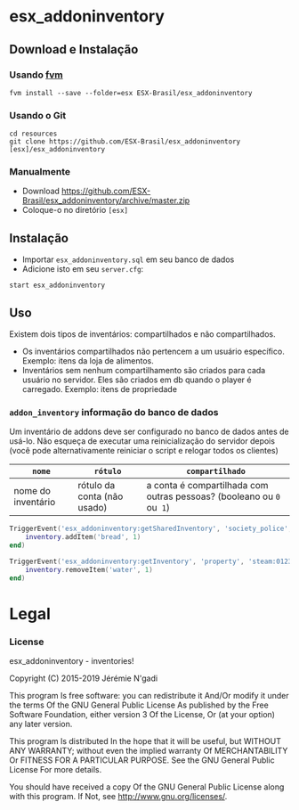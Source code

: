 # esx_addoninventory

## Download e Instalação

### Usando [fvm](https://github.com/qlaffont/fvm-installer)
```
fvm install --save --folder=esx ESX-Brasil/esx_addoninventory
```

### Usando o Git
```
cd resources
git clone https://github.com/ESX-Brasil/esx_addoninventory [esx]/esx_addoninventory
```

### Manualmente
- Download https://github.com/ESX-Brasil/esx_addoninventory/archive/master.zip
- Coloque-o no diretório `[esx]`

## Instalação
- Importar `esx_addoninventory.sql` em seu banco de dados
- Adicione isto em seu `server.cfg`:

```
start esx_addoninventory
```

## Uso
Existem dois tipos de inventários: compartilhados e não compartilhados.

- Os inventários compartilhados não pertencem a um usuário específico. Exemplo: itens da loja de alimentos.
- Inventários sem nenhum compartilhamento são criados para cada usuário no servidor. Eles são criados em db quando o player é carregado. Exemplo: itens de propriedade

### `addon_inventory` informação do banco de dados
Um inventário de addons deve ser configurado no banco de dados antes de usá-lo. Não esqueça de executar uma reinicialização do servidor depois (você pode alternativamente reiniciar o script e relogar todos os clientes)

| `nome`   | `rótulo` | `compartilhado` |
| -------- | ------- | -------- |
| nome do inventário | rótulo da conta (não usado) | a conta é compartilhada com outras pessoas? (booleano ou `0` ou` 1`) |

```lua
TriggerEvent('esx_addoninventory:getSharedInventory', 'society_police', function(inventory)
	inventory.addItem('bread', 1)
end)

TriggerEvent('esx_addoninventory:getInventory', 'property', 'steam:0123456789', function(inventory)
	inventory.removeItem('water', 1)
end)

```

# Legal
### License
esx_addoninventory - inventories!

Copyright (C) 2015-2019 Jérémie N'gadi

This program Is free software: you can redistribute it And/Or modify it under the terms Of the GNU General Public License As published by the Free Software Foundation, either version 3 Of the License, Or (at your option) any later version.

This program Is distributed In the hope that it will be useful, but WITHOUT ANY WARRANTY; without even the implied warranty Of MERCHANTABILITY Or FITNESS FOR A PARTICULAR PURPOSE. See the GNU General Public License For more details.

You should have received a copy Of the GNU General Public License along with this program. If Not, see http://www.gnu.org/licenses/.
